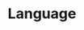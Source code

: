 ---
title: Language
description:
image:

# Badge style
style:
    background: "#2a9d8f"
    color: "#fff"
---